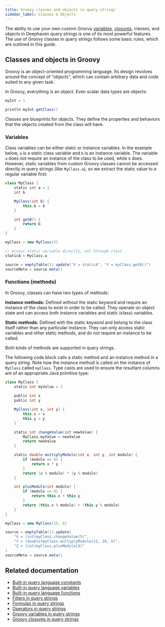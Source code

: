 ```yaml
---
title: Groovy classes and objects in query strings
sidebar_label: Classes & Objects
---
```


The ability to use your own custom Groovy [variables](./groovy-variables.md), [closures](./groovy-closures.md), classes, and objects in Deephaven query strings is one of its most powerful features. The use of Groovy classes in query strings follows some basic rules, which are outlined in this guide.

## Classes and objects in Groovy

Groovy is an object-oriented programming language. Its design revolves around the concept of "objects", which can contain arbitrary data and code suited to any given task.

In Groovy, everything is an object. Even scalar data types are objects:

```groovy order=:log
myInt = 1

println myInt.getClass()
```

Classes are blueprints for objects. They define the properties and behaviors that the objects created from the class will have.

### Variables

Class variables can be either static or instance variables. In the example below, `a` is a static class variable and `b` is an instance variable. The variable `a` does _not_ require an instance of the class to be used, while `b` does. However, static variables from custom Groovy classes cannot be accessed directly in query strings (like `MyClass.a`), so we extract the static value to a regular variable first:

```groovy order=source,sourceMeta
class MyClass {
    static int a = 1
    int b

    MyClass(int b) {
        this.b = b
    }

    int getB() {
        return b
    }
}

myClass = new MyClass(2)

// Access static variable directly, not through class
staticA = MyClass.a

source = emptyTable(1).update("X = staticA", "Y = myClass.getB()")
sourceMeta = source.meta()
```

### Functions (methods)

In Groovy, classes can have two types of methods:

**Instance methods:**
Defined without the static keyword and require an instance of the class to exist in order to be called. They operate on object state and can access both instance variables and static (class) variables.

**Static methods:** Defined with the static keyword and belong to the class itself rather than any particular instance. They can only access static variables and other static methods, and do not require an instance to be called.

Both kinds of methods are supported in query strings.

The following code block calls a static method and an instance method in a query string. Note how the instance method is called on the instance of `MyClass` called `myClass`. Type casts are used to ensure the resultant columns are of an appropriate Java primitive type:

```groovy order=source,sourceMeta
class MyClass {
    static int myValue = 3
    
    public int x
    public int y

    MyClass(int x, int y) {
        this.x = x
        this.y = y
    }

    static int changeValue(int newValue) {
        MyClass.myValue = newValue
        return newValue
    }

    static double multiplyModulo(int x, int y, int modulo) {
        if (modulo == 0) {
            return x * y
        }
        return (x % modulo) * (y % modulo)
    }

    int plusModulo(int modulo) {
        if (modulo == 0) {
            return this.x + this.y
        }
        return (this.x % modulo) + (this.y % modulo)
    }
}

myClass = new MyClass(15, 6)

source = emptyTable(1).update(
    "X = (int)myClass.changeValue(5)",
    "Y = (double)myClass.multiplyModulo(11, 16, X)",
    "Z = (int)myClass.plusModulo(X)"
)
sourceMeta = source.meta()
```

## Related documentation

- [Built-in query language constants](./built-in-constants.md)
- [Built-in query language variables](./built-in-variables.md)
- [Built-in query language functions](./built-in-functions.md)
- [Filters in query strings](./filters.md)
- [Formulas in query strings](./formulas.md)
- [Operators in query strings](./operators.md)
- [Groovy variables in query strings](./groovy-variables.md)
- [Groovy closures in query strings](./groovy-closures.md)
